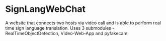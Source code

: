 # SignLangWebChat
A website that connects two hosts via video call and is able to perform real time sign language translation. Uses 3 submodules - RealTimeObjectDetection, Video-Web-App and pyfakecam

